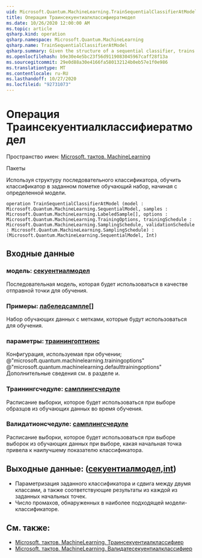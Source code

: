 ```yaml
---
uid: Microsoft.Quantum.MachineLearning.TrainSequentialClassifierAtModel
title: Операция Траинсекуентиалклассифиератмодел
ms.date: 10/26/2020 12:00:00 AM
ms.topic: article
qsharp.kind: operation
qsharp.namespace: Microsoft.Quantum.MachineLearning
qsharp.name: TrainSequentialClassifierAtModel
qsharp.summary: Given the structure of a sequential classifier, trains the classifier on a given labeled training set, starting from a particular model.
ms.openlocfilehash: b9e30e4e5bc23f56d9119083045967caff28f13a
ms.sourcegitcommit: 29e0d88a30e4166fa580132124b0eb57e1f0e986
ms.translationtype: MT
ms.contentlocale: ru-RU
ms.lasthandoff: 10/27/2020
ms.locfileid: "92731073"
---
```

# <a name="trainsequentialclassifieratmodel-operation"></a>Операция Траинсекуентиалклассифиератмодел

Пространство имен: [Microsoft. тактов. MachineLearning](xref:Microsoft.Quantum.MachineLearning)

Пакеты [](https://nuget.org/packages/)


Используя структуру последовательного классификатора, обучить классификатор в заданном пометке обучающий набор, начиная с определенной модели.

```qsharp
operation TrainSequentialClassifierAtModel (model : Microsoft.Quantum.MachineLearning.SequentialModel, samples : Microsoft.Quantum.MachineLearning.LabeledSample[], options : Microsoft.Quantum.MachineLearning.TrainingOptions, trainingSchedule : Microsoft.Quantum.MachineLearning.SamplingSchedule, validationSchedule : Microsoft.Quantum.MachineLearning.SamplingSchedule) : (Microsoft.Quantum.MachineLearning.SequentialModel, Int)
```


## <a name="input"></a>Входные данные

### <a name="model--sequentialmodel"></a>модель: [секуентиалмодел](xref:Microsoft.Quantum.MachineLearning.SequentialModel)

Последовательная модель, которая будет использоваться в качестве отправной точки для обучения.


### <a name="samples--labeledsample"></a>Примеры: [лабеледсампле](xref:Microsoft.Quantum.MachineLearning.LabeledSample)[]

Набор обучающих данных с метками, которые будут использоваться для обучения.


### <a name="options--trainingoptions"></a>параметры: [траинингоптионс](xref:Microsoft.Quantum.MachineLearning.TrainingOptions)

Конфигурация, используемая при обучении; @"microsoft.quantum.machinelearning.trainingoptions" @"microsoft.quantum.machinelearning.defaulttrainingoptions" Дополнительные сведения см. в разделе и.


### <a name="trainingschedule--samplingschedule"></a>Траинингсчедуле: [самплингсчедуле](xref:Microsoft.Quantum.MachineLearning.SamplingSchedule)

Расписание выборки, которое будет использоваться при выборе образцов из обучающих данных во время обучения.


### <a name="validationschedule--samplingschedule"></a>Валидатионсчедуле: [самплингсчедуле](xref:Microsoft.Quantum.MachineLearning.SamplingSchedule)

Расписание выборки, которое будет использоваться при выборе выборок из обучающих данных при выборе, какая начальная точка привела к наилучшему показателю классификатора.



## <a name="output--sequentialmodelint"></a>Выходные данные: ([секуентиалмодел](xref:Microsoft.Quantum.MachineLearning.SequentialModel),[int](xref:microsoft.quantum.lang-ref.int))

- Параметризация заданного классификатора и сдвига между двумя классами, а также соответствующие результаты из каждой из заданных начальных точек.
- Число промахов, обнаруженных в наиболее подходящей модели-классификаторе.

## <a name="see-also"></a>См. также:

- [Microsoft. тактов. MachineLearning. Траинсекуентиалклассифиер](xref:Microsoft.Quantum.MachineLearning.TrainSequentialClassifier)
- [Microsoft. тактов. MachineLearning. Валидатесекуентиалклассифиер](xref:Microsoft.Quantum.MachineLearning.ValidateSequentialClassifier)